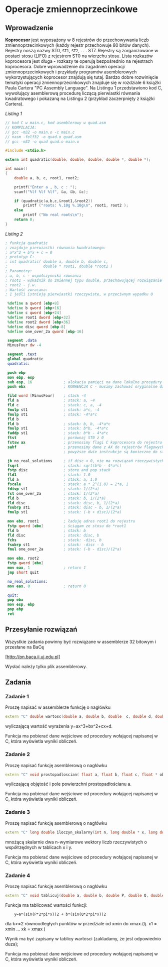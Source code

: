 # Operacje zmiennoprzecinkowe
 
## Wprowadzenie
**Koprocesor** jest wyposażony w 8 rejestrów do przechowywania liczb zmiennoprzecinkowych (każdy rejestr przechowuje 80 bitów danych). Rejestry noszą nazwy ST0, `ST1`, `ST2`, . . . ST7. Rejestry są zorganizowane w postaci stosu (LIFO) z rejestrem ST0 na wierzchu stosu. Lista rozkazów koprocesora jest długa - rozkazy te operują bezpośrednio na rejestrach koprocesora. Dobre wprowadzenie do zagadnień operacji zmiennoprzecinkowych i przykłady programów asemblerowych wykorzystujących koprocesor znajdują się tutaj. Bardzo dobre rozwinięcie tematyki operacji zmiennoprzecinkowych znajduje się w rozdziale 6 książki Paula Cartera "PC Assembly Language". Na Listingu 1 przedstawiono kod C, wywołujący asemblerową procedurę liczącą pierwiastki równania kwadratowego i pokazaną na Listingu 2 (przykład zaczerpnięty z książki Cartera).

*Listing 1*
```c
// kod C w main.c, kod asemblerowy w quad.asm
// KOMPILACJA:
// gcc -m32 -o main.o -c main.c
// nasm -felf32 -o quad.o quad.asm
// gcc -m32 -o quad quad.o main.o

#include <stdio.h>

extern int quadratic(double, double, double, double *, double *);

int main()
{
    double a, b, c, root1, root2;

    printf("Enter a , b, c : ");
    scanf("%lf %lf %lf", &a, &b, &c);

    if (quadratic(a,b,c,&root1,&root2))
        printf ("roots: %.10g %.10g\n", root1, root2 );
    else
        printf ("No real roots\n");
    return 0;
}
```
*Listing 2*
```nasm 
; funkcja quadratic
; znajduje pierwiastki równania kwadratowego:
; a*x^2 + b*x + c = 0
; prototyp C:
; int quadratic( double a, double b, double c,
;                double * root1, double *root2 )
; Parametry:
; a, b, c - współczynniki równania
; root1 - wskaźnik do zmiennej typu double, przechowującej rozwiązanie
; root2 - j.w.
; Wartość zwracana:
; 1 jeśli istnieją pierwiastki rzeczywiste, w przeciwnym wypadku 0

 %define a qword [ebp+8]
 %define b qword [ebp+16]
 %define c qword [ebp+24]
 %define root1 dword [ebp+32]
 %define root2 dword [ebp+36]
 %define disc qword [ebp-8]
 %define one_over_2a qword [ebp-16]

 segment .data
 MinusFour dw -4

 segment .text
 global quadratic
 quadratic:

 push ebp
 mov ebp, esp
 sub esp, 16              ; alokacja pamięci na dane lokalne procedury (disc i one_over_2a)
 push ebx                 ; KONWENCJA C - musimy zachować oryginalne dane z rejestru EBX

 fild word [MinusFour]    ; stack -4
 fld a                    ; stack: a, -4
 fld c                    ; stack: c, a, -4
 fmulp st1                ; stack: a*c, -4
 fmulp st1                ; stack: -4*a*c
 fld b
 fld b                    ; stack: b, b, -4*a*c
 fmulp st1                ; stack: b*b, -4*a*c
 faddp st1                ; stack: b*b - 4*a*c
 ftst                     ; porównaj ST0 z 0
 fstsw ax                 ; przenosimy flagi C koprocesora do rejestru AX
 sahf                     ; przenosimy dane z AX do rejestrów flagowych procesora
                          ; powyższe dwie instrukcje są konieczne do stworzenia instrukcji warunkowej!!!

 jb no_real_solutions     ; if disc < 0, nie ma rozwiązań rzeczywistych
 fsqrt                    ; stack: sqrt(b*b - 4*a*c)
 fstp disc                ; store and pop stack
 fld1                     ; stack: 1.0
 fld a                    ; stack: a, 1.0
 fscale                   ; stack: a * 2^(1.0) = 2*a, 1
 fdivp st1                ; stack: 1/(2*a)
 fst one_over_2a          ; stack: 1/(2*a)
 fld b                    ; stack: b, 1/(2*a)
 fld disc                 ; stack: disc, b, 1/(2*a)
 fsubrp st1               ; stack: disc - b, 1/(2*a)
 fmulp st1                ; stack: (-b + disc)/(2*a)

 mov ebx, root1           ; ładuję adres root1 do rejestru
 fstp qword [ebx]         ; ściągam ze stosu do *root1
 fld b                    ; stack: b
 fld disc                 ; stack: disc, b
 fchs                     ; stack: -disc, b
 fsubrp st1               ; stack: -disc - b
 fmul one_over_2a         ; stack: (-b - disc)/(2*a)

 mov ebx, root2
 fstp qword [ebx]
 mov eax, 1               ; return 1
 jmp short quit

 no_real_solutions:
 mov eax, 0               ; return 0

 quit:
 pop ebx
 mov esp, ebp
 pop ebp
 ret
```

## Przesyłanie rozwiązań

Wszystkie zadania powinny być rozwiązane w assemblerze 32 bitowym i przesłane na BaCę 

[http://pn.baca.ii.uj.edu.pl]

Wysłać należy tylko plik assemblerowy. 

## Zadania 

### Zadanie 1
Proszę napisać w assemblerze funkcję o nagłówku
```c++
extern "C" double wartosc(double a, double b, double  c, double d, double x);
```
wyliczającą wartość wyrażenia y=ax^3+bx^2+cx+d. 

Funkcja ma pobierać dane wejściowe od procedury wołającej napisanej w C, która wyświetla wyniki obliczeń.

### Zadanie 2
Proszę napisać funkcję asemblerową o nagłówku
```c++
extern "C" void prostopadloscian( float a, float b, float c, float * objetosc, float * pole);
```
wyliczającą objętość i pole powierzchni prostopadłościanu a. 

Funkcja ma pobierać dane wejściowe od procedury wołającej napisanej w C, która wyświetla wyniki obliczeń.

### Zadanie 3
Proszę napisać funkcję asemblerową o nagłówku
```c++
extern "C" long double iloczyn_skalarny(int n, long double * x, long double * y);
```
mnożącą skalarnie dwa n-wymiarowe wektory liczb rzeczywistych o współrzędnych w tablicach x i y. 

Funkcja ma pobierać dane wejściowe od procedury wołającej napisanej w C, która wyświetla wyniki obliczeń.

### Zadanie 4
Proszę napisać funkcję asemblerową o nagłówku
```c++
extern "C" void tablicuj(double a, double b, double P, double Q, double xmin, double xmax, int k,  double * wartosci);
```
Funkcja ma tablicować wartości funkcji:
```
    y=a*(sin(P*2*pi*x))2 + b*(sin(Q*2*pi*x))2
```
dla k>=2 równoodległych punktów w przedziale od xmin do xmax.(tj.  x1 = xmin ... xk = xmax )

Wynik ma być zapisany w tablicy wartosci (zakladamy, że jest odpowiednio duza);

Funkcja ma pobierać dane wejściowe od procedury wołającej napisanej w C, która wyświetla wyniki obliczeń.
